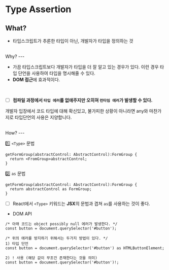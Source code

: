 # Type Assertion



What?
---

- 타입스크립트가 추론한 타입이 아닌, 개발자가 타입을 정의하는 것

<br />
Why?
---

- 가끔 타입스크립트보다 개발자가 타입을 더 잘 알고 있는 경우가 있다. 이런 경우 타입 단언을 사용하여 타입을 명시해줄 수 있다.
- **DOM 접근**에 효과적이다.

<br/>

- [ ]  **컴파일 과정에서 `타입 에러`를 없애주지만 오히혀 `런타임 에러`가 발생할 수 있다.**

개발자 입장에서 코드 타입에 대해 확신있고, 불가피한 상황이 아니라면 any와 마찬가지로 타입단언의 사용은 지양합니다.

<br />
How?
---

:one: `<Type>` 문법
    
  ```  
  getFormGroup(abstractControl: AbstractControl):FormGroup {
    return <FromGroup>abstractControl;
  }
  ```
  
    

:two: `as` 문법
    
  ```
  getFormGroup(abstractControl: AbstractControl):FormGroup {
    return abstractControl as FormGroup;
  }
  ```
    

- [ ]  React에서  `<Type>` 키워드는 **JSX**의 문법과 겹쳐 `as`를 사용하는 것이 좋다.

- DOM API

```
/* 아래 코드는 object possibly null 에러가 발생한다. */
const button = document.querySelector('#button');

/* 위의 에러를 방지하기 위해서는 두가지 방법이 있다. */
1) 타입 단언
const button = document.querySelector('#button') as HTMLButtonElement;

2) ! 사용 (해당 값이 무조건 존재한다는 것을 의미)
const button = document.querySelector('#button')!;

```